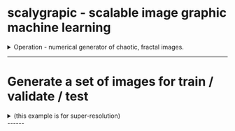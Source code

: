 # scalygrapic - scalable image graphic machine learning
<details>
  <summary> 
   Operation - numerical generator of chaotic, fractal images.
  </summary>
  <br>
  a. Clone this repository
  
  ```bash scripting
    git clone https://github.com/dlanier/scalygraphic.git
  ```
  b. Edit a yaml file to set your image resolutions and number of images
  
Requires Python 3.5 or more
 </details>

------
 # Generate a set of images for train / validate / test 
<details>
  <summary>
   (this example is for super-resolution)
  </summary> <br>
  a. Copy the file scalygraphic/data/run_files/create_scaled_image_set.yml to your run (or test) directory.  <br>
  ```bash scripting
  #in the directory with the cloned repo
  mkdir -p run_dir/results
  cp scalygraphic/data/run_files/create_scaled_image_set.yml run_dir/anew_image_set.yml
  ```
   <br>
  b. Edit the newly copied file to set the run parameters for the desired data set.  <br>
```bash scripting
#main function in src/scalygraphic.py calls method defined here with these run parameters
method:               scaled_images_dataset

#number of pairs of images
number_of_image_sets: 100

#small scale size
small_scale_rows:     128
small_scale_cols:     128

#matching large scale image size
large_scale_rows:     256
large_scale_cols:     256

#where to write the results
results_directory:    ./run_dir/results

#max number of iterations for the algorithm (larger is slower)
it_max:               64
#image diagonal multiples (larger is slower, smaller may produce artifacts)
scale_dist:           10

#false color if true
greyscale:            False
#constrain image generation to use one equation only
use_one_eq:           False
```
<br>
  c. Call the main function from the command line with the edited .yml file.  <br>
  ```bash scripting
  #Note that the run_file is in the run_directory
  python3 ./scalygraphic/src/scalygraphic.py -run_directory ./run_dir/ -run_file anew_image_set.yml
  #Check that the hash-named images begin to appear in the run_dir/results directory
  ```
</details>
------
